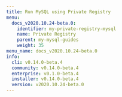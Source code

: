 ```yaml
---
title: Run MySQL using Private Registry
menu:
  docs_v2020.10.24-beta.0:
    identifier: my-private-registry-mysql
    name: Private Registry
    parent: my-mysql-guides
    weight: 35
menu_name: docs_v2020.10.24-beta.0
info:
  cli: v0.14.0-beta.4
  community: v0.14.0-beta.4
  enterprise: v0.1.0-beta.4
  installer: v0.14.0-beta.4
  version: v2020.10.24-beta.0
---
```


